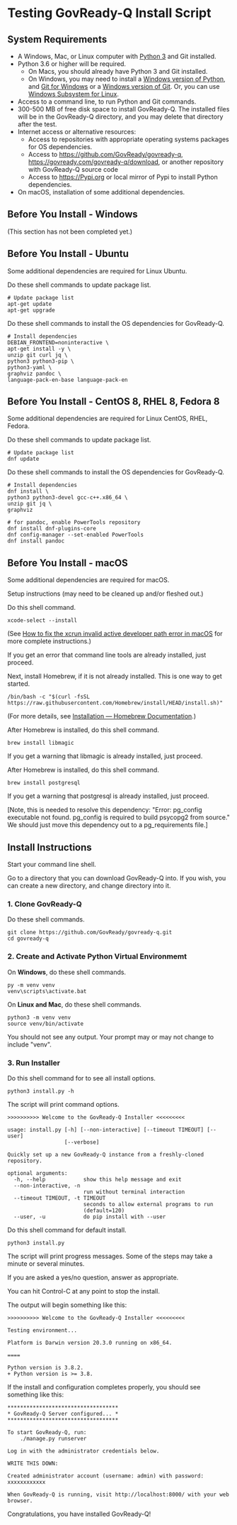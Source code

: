 # Testing GovReady-Q Install Script

## System Requirements

* A Windows, Mac, or Linux computer with [Python 3](https://www.python.org/downloads/) and Git installed.
* Python 3.6 or higher will be required.
  * On Macs, you should already have Python 3 and Git installed.
  * On Windows, you may need to install a [Windows version of Python](https://www.python.org/downloads/windows/), and [Git for Windows](https://gitforwindows.org/) or a [Windows version of Git](https://git-scm.com/download/win).  Or, you can use [Windows Subsystem for Linux](https://docs.microsoft.com/en-us/windows/wsl/install-win10).
* Access to a command line, to run Python and Git commands.
* 300-500 MB of free disk space to install GovReady-Q. The installed files will be in the GovReady-Q directory, and you may delete that directory after the test.
* Internet access or alternative resources:
  * Access to repositories with appropriate operating systems packages for OS dependencies.
  * Access to https://github.com/GovReady/govready-q, https://govready.com/govready-q/download, or another repository with GovReady-Q source code
  * Access to https://Pypi.org or local mirror of Pypi to install Python dependencies. 
* On macOS, installation of some additional dependencies.

## Before You Install - Windows

(This section has not been completed yet.)

## Before You Install - Ubuntu

Some additional dependencies are required for Linux Ubuntu.

Do these shell commands to update package list.

```shell
# Update package list
apt-get update
apt-get upgrade
```

Do these shell commands to install the OS dependencies for GovReady-Q.

```shell
# Install dependencies
DEBIAN_FRONTEND=noninteractive \
apt-get install -y \
unzip git curl jq \
python3 python3-pip \
python3-yaml \
graphviz pandoc \
language-pack-en-base language-pack-en
```

## Before You Install - CentOS 8, RHEL 8, Fedora 8

Some additional dependencies are required for Linux CentOS, RHEL, Fedora.

Do these shell commands to update package list.

```shell
# Update package list
dnf update
```

Do these shell commands to install the OS dependencies for GovReady-Q.

```shell
# Install dependencies
dnf install \
python3 python3-devel gcc-c++.x86_64 \
unzip git jq \
graphviz

# for pandoc, enable PowerTools repository
dnf install dnf-plugins-core
dnf config-manager --set-enabled PowerTools
dnf install pandoc
```

## Before You Install - macOS

Some additional dependencies are required for macOS.

Setup instructions (may need to be cleaned up and/or fleshed out.)

Do this shell command.

```shell
xcode-select --install
```

(See [How to fix the xcrun invalid active developer path error in macOS](https://flaviocopes.com/fix-xcrun-error-invalid-active-developer-path/) for more complete instructions.)

If you get an error that command line tools are already installed, just proceed.

Next, install Homebrew, if it is not already installed.  This is one way to get started.

```shell
/bin/bash -c "$(curl -fsSL https://raw.githubusercontent.com/Homebrew/install/HEAD/install.sh)"
```

(For more details, see [Installation — Homebrew Documentation](https://brew.sh/).)

After Homebrew is installed, do this shell command.

```shell
brew install libmagic
```

If you get a warning that libmagic is already installed, just proceed.

After Homebrew is installed, do this shell command.

```shell
brew install postgresql
```

If you get a warning that postgresql is already installed, just proceed.

[Note, this is needed to resolve this dependency: "Error: pg_config executable not found. pg_config is required to build psycopg2 from source." We should just move this dependency out to a pg_requirements file.]

## Install Instructions

Start your command line shell.

Go to a directory that you can download GovReady-Q into.  If you wish, you can create a new directory, and change directory into it.

### 1. Clone GovReady-Q

Do these shell commands.

```shell
git clone https://github.com/GovReady/govready-q.git
cd govready-q
```

### 2. Create and Activate Python Virtual Environmemt

On **Windows**, do these shell commands.

```shell
py -m venv venv
venv\scripts\activate.bat
```

On **Linux and Mac**, do these shell commands.

```shell
python3 -m venv venv
source venv/bin/activate
```

You should not see any output.  Your prompt may or may not change to include "venv".

### 3. Run Installer

Do this shell command for to see all install options.

```shell
python3 install.py -h
```

The script will print command options.

```shell
>>>>>>>>>> Welcome to the GovReady-Q Installer <<<<<<<<<

usage: install.py [-h] [--non-interactive] [--timeout TIMEOUT] [--user]
                  [--verbose]

Quickly set up a new GovReady-Q instance from a freshly-cloned repository.

optional arguments:
  -h, --help            show this help message and exit
  --non-interactive, -n
                        run without terminal interaction
  --timeout TIMEOUT, -t TIMEOUT
                        seconds to allow external programs to run
                        (default=120)
  --user, -u            do pip install with --user
```


Do this shell command for default install.

```shell
python3 install.py
```

The script will print progress messages. Some of the steps may take a minute or several minutes.

If you are asked a yes/no question, answer as appropriate.

You can hit Control-C at any point to stop the install.

The output will begin something like this:

```
>>>>>>>>>> Welcome to the GovReady-Q Installer <<<<<<<<<

Testing environment...

Platform is Darwin version 20.3.0 running on x86_64.

====

Python version is 3.8.2.
+ Python version is >= 3.8.
```

If the install and configuration completes properly, you should see something like this:

```
***********************************
* GovReady-Q Server configured... *
***********************************

To start GovReady-Q, run:
    ./manage.py runserver

Log in with the administrator credentials below.

WRITE THIS DOWN:

Created administrator account (username: admin) with password: xxxxxxxxxxxx

When GovReady-Q is running, visit http://localhost:8000/ with your web browser.
```

Congratulations, you have installed GovReady-Q!
